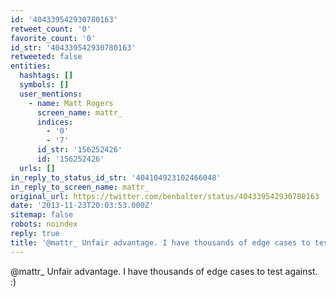 ```yaml
---
id: '404339542930780163'
retweet_count: '0'
favorite_count: '0'
id_str: '404339542930780163'
retweeted: false
entities:
  hashtags: []
  symbols: []
  user_mentions:
    - name: Matt Rogers
      screen_name: mattr_
      indices:
        - '0'
        - '7'
      id_str: '156252426'
      id: '156252426'
  urls: []
in_reply_to_status_id_str: '404104923102466048'
in_reply_to_screen_name: mattr_
original_url: https://twitter.com/benbalter/status/404339542930780163
date: '2013-11-23T20:03:53.000Z'
sitemap: false
robots: noindex
reply: true
title: '@mattr_ Unfair advantage. I have thousands of edge cases to test against. :)'
---
```


@mattr_ Unfair advantage. I have thousands of edge cases to test against. :)